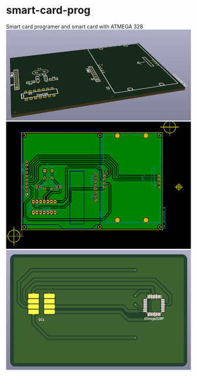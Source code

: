 # smart-card-prog
Smart card programer and smart card with ATMEGA 328
![image 0](/img/img0.png)
![image 1](/img/img1.png)
![image 2](/img/img2.png)
